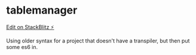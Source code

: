 # tablemanager

[Edit on StackBlitz ⚡️](https://stackblitz.com/edit/tablemanager)

Using older syntax for a project that doesn't have a transpiler, but then put some es6 in.
